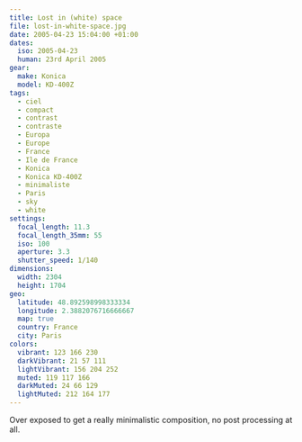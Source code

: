 ```yaml
---
title: Lost in (white) space
file: lost-in-white-space.jpg
date: 2005-04-23 15:04:00 +01:00
dates:
  iso: 2005-04-23
  human: 23rd April 2005
gear:
  make: Konica
  model: KD-400Z
tags:
  - ciel
  - compact
  - contrast
  - contraste
  - Europa
  - Europe
  - France
  - Ile de France
  - Konica
  - Konica KD-400Z
  - minimaliste
  - Paris
  - sky
  - white
settings:
  focal_length: 11.3
  focal_length_35mm: 55
  iso: 100
  aperture: 3.3
  shutter_speed: 1/140
dimensions:
  width: 2304
  height: 1704
geo:
  latitude: 48.892598998333334
  longitude: 2.3882076716666667
  map: true
  country: France
  city: Paris
colors:
  vibrant: 123 166 230
  darkVibrant: 21 57 111
  lightVibrant: 156 204 252
  muted: 119 117 166
  darkMuted: 24 66 129
  lightMuted: 212 164 177
---
```


Over exposed to get a really minimalistic composition, no post processing at all.
